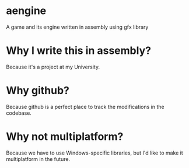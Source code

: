 # aengine
A game and its engine written in assembly using gfx library

# Why I write this in assembly?
Because it's a project at my University.

# Why github?
Because github is a perfect place to track the modifications in the codebase.

# Why not multiplatform?
Because we have to use Windows-specific libraries, but I'd like to make it
multiplatform in the future.
